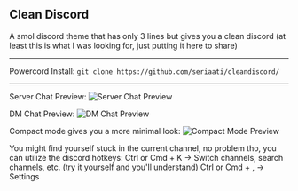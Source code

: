 ## Clean Discord
A smol discord theme that has only 3 lines but gives you a clean discord (at least this is what I was looking for, just putting it here to share)

- - -
Powercord Install: `git clone https://github.com/seriaati/cleandiscord/`
- - -

Server Chat Preview:
![Server Chat Preview](https://i.imgur.com/oAQMztw.png)  

DM Chat Preview:
![DM Chat Preview](https://i.imgur.com/D9Ht088.png)  

Compact mode gives you a more minimal look:
![Compact Mode Preview](https://i.imgur.com/Wb8Zy0L.png)  

You might find yourself stuck in the current channel, no problem tho, you can utilize the discord hotkeys:
Ctrl or Cmd + K -> Switch channels, search channels, etc. (try it yourself and you'll understand)
Ctrl or Cmd + , -> Settings
